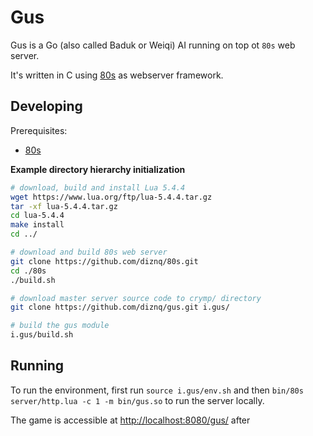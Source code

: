 # Gus 

Gus is a Go (also called Baduk or Weiqi) AI running on top ot `80s` web server.

It's written in C using [80s](https://github.com/diznq/80s) as webserver framework.

## Developing

Prerequisites:
- [80s](https://github.com/diznq/80s)

**Example directory hierarchy initialization**

```sh
# download, build and install Lua 5.4.4
wget https://www.lua.org/ftp/lua-5.4.4.tar.gz
tar -xf lua-5.4.4.tar.gz
cd lua-5.4.4
make install
cd ../

# download and build 80s web server
git clone https://github.com/diznq/80s.git
cd ./80s
./build.sh

# download master server source code to crymp/ directory
git clone https://github.com/diznq/gus.git i.gus/

# build the gus module
i.gus/build.sh
```

## Running
To run the environment, first run `source i.gus/env.sh` and then `bin/80s server/http.lua -c 1 -m bin/gus.so` to run the server locally.

The game is accessible at [http://localhost:8080/gus/](http://localhost:8080/gus/) after